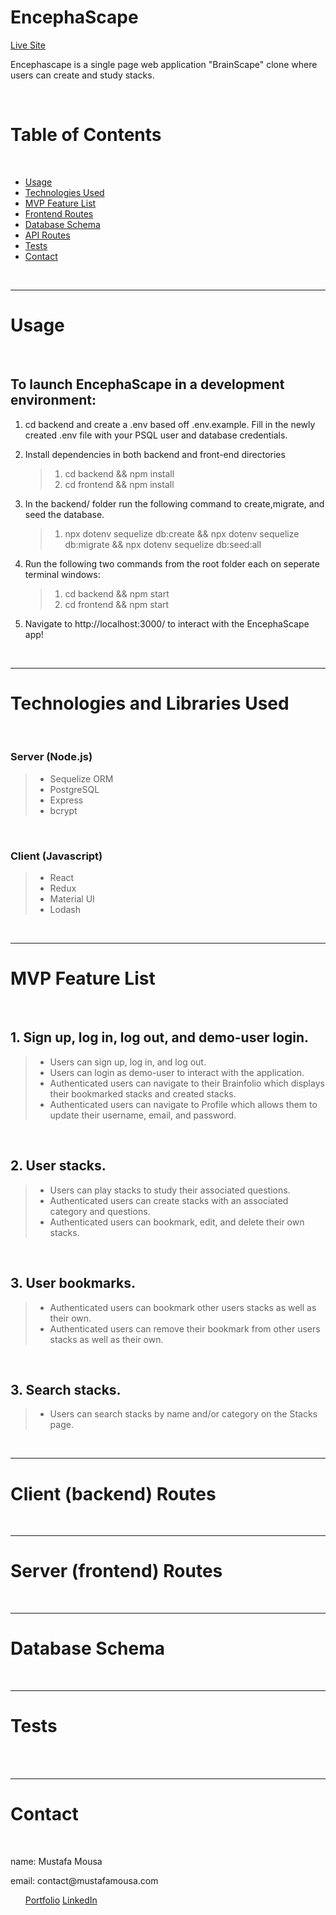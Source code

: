 # EncephaScape

[Live Site](https://encephascape.herokuapp.com/)

<p>Encephascape is a single page web application "BrainScape" clone where users can create and study stacks.</p>

<br/>

# Table of Contents

<br/>

- [Usage](#usage)
- [Technologies Used](#technologiesused)
- [MVP Feature List](#mvpfeaturelist)
- [Frontend Routes](#frontendroutes)
- [Database Schema](#databaseschema)
- [API Routes](#apiroutes)
- [Tests](#tests)
- [Contact](#contact)

<br/>

---

<a name="usage"></a>

# Usage

<br/>

## To launch EncephaScape in a development environment:

1.  cd backend and create a .env based off .env.example. Fill in the newly created .env file with your PSQL user and database credentials.

2.  Install dependencies in both backend and front-end directories

    > 1. cd backend && npm install
    > 2. cd frontend && npm install

3.  In the backend/ folder run the following command to create,migrate, and seed the database.

    > 1. npx dotenv sequelize db:create && npx dotenv sequelize db:migrate && npx dotenv sequelize db:seed:all

4.  Run the following two commands from the root folder each on seperate terminal windows:

    > 1. cd backend && npm start
    > 2. cd frontend && npm start

5.  Navigate to http://localhost:3000/ to interact with the EncephaScape app!

<br/>

---

<a name="technologiesused"></a>

# Technologies and Libraries Used

<br/>

### Server (Node.js)

> - Sequelize ORM
> - PostgreSQL
> - Express
> - bcrypt

<br/>

### Client (Javascript)

> - React
> - Redux
> - Material UI
> - Lodash

<br/>

---

<a name="mvpfeaturelist" ></a>

# MVP Feature List

<br/>

## 1. Sign up, log in, log out, and demo-user login.

> - Users can sign up, log in, and log out.
> - Users can login as demo-user to interact with the application.
> - Authenticated users can navigate to their Brainfolio which displays their bookmarked stacks and created stacks.
> - Authenticated users can navigate to Profile which allows them to update their username, email, and password.

<br/>

## 2. User stacks.

> - Users can play stacks to study their associated questions.
> - Authenticated users can create stacks with an associated category and questions.
> - Authenticated users can bookmark, edit, and delete their own stacks.

<br/>

## 3. User bookmarks.

> - Authenticated users can bookmark other users stacks as well as their own.
> - Authenticated users can remove their bookmark from other users stacks as well as their own.

<br/>

## 3. Search stacks.

> - Users can search stacks by name and/or category on the Stacks page.

<br/>

---

<a name="frontendroutes"></a>

# Client (backend) Routes

<br/>

---

<a name="apiroutes"></a>

# Server (frontend) Routes

<br/>

---

<a name="databaseschema"></a>

# Database Schema

<br/>

---

<a name="tests"></a>

# Tests

<br/>

<!-- ## Cypress.io

> 1. cd backend && npx dotenv sequelize db:seed:all
> 2. cd frontend && npx cypress open
> 3. Run individual or all integration specs. -->

<br/>

---

<a name="contact"></a>

# Contact

<br/>

<p>name: Mustafa Mousa</p>
<p>email: contact@mustafamousa.com</p>
<ul>
 <a href="http://mustafaomousa.github.io/">Portfolio</a>
 <a href="https://www.linkedin.com/in/mustafa-mousa-8b8053157/">LinkedIn</a>
</ul>

[login-screenshot]: images/login-screenshot.png
[home-page-screenshot]: images/home-page-screenshot.png

